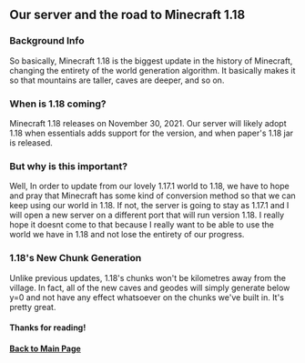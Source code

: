
<link rel="stylesheet" href="assets/css/light-darkmode.css">  

## Our server and the road to Minecraft 1.18

### Background Info
So basically, Minecraft 1.18 is the biggest update in the history of Minecraft, changing the entirety of the world generation algorithm. It basically makes it so that mountains are taller, caves are deeper, and so on. 

### When is 1.18 coming?
Minecraft 1.18 releases on November 30, 2021. Our server will likely adopt 1.18 when essentials adds support for the version, and when paper's 1.18 jar is released. 

### But why is this important?
Well, In order to update from our lovely 1.17.1 world to 1.18, we have to hope and pray that Minecraft has some kind of conversion method so that we can keep using our world in 1.18. If not, the server is going to stay as 1.17.1 and I will open a new server on a different port that will run version 1.18. I really hope it doesnt come to that because I really want to be able to use the world we have in 1.18 and not lose the entirety of our progress.

### 1.18's New Chunk Generation
Unlike previous updates, 1.18's chunks won't be kilometres away from the village. In fact, all of the new caves and geodes will simply generate below y=0 and not have any effect whatsoever on the chunks we've built in. It's pretty great.


#### Thanks for reading!

#### [Back to Main Page](/MinecraftServer)

